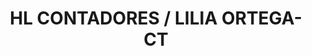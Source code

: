 ---
title: "HL CONTADORES / LILIA ORTEGA-CT"
url: /cholula-puebla/hl-contadores-lilia-ortega-ct/
shop: Kleidung
---